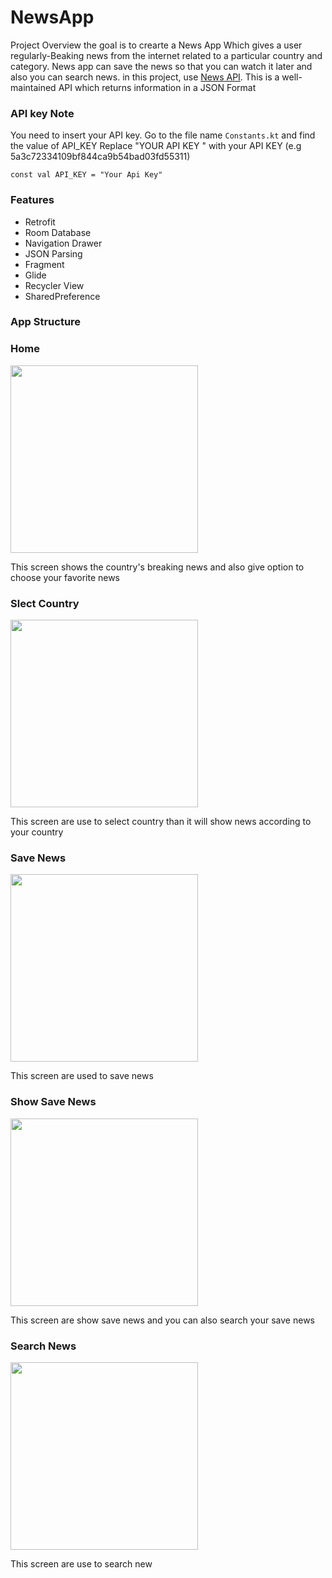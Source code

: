 # NewsApp
Project Overview
the goal is to crearte a News App Which gives a user regularly-Beaking news from the internet related to a particular country and category.
News app can save the news so that you can watch it later and also you can search news. in this project,
use [News API](https://newsapi.org/). This is a well-maintained API which returns information in a JSON Format
### API key Note
You need to insert your API key.
Go to the file name `Constants.kt` and find the value of API_KEY
Replace "YOUR API KEY " with your API KEY (e.g 5a3c72334109bf844ca9b54bad03fd55311)
```
const val API_KEY = "Your Api Key"
````

### Features

* Retrofit
* Room Database
* Navigation Drawer
* JSON Parsing
* Fragment
* Glide
* Recycler View
* SharedPreference

### App Structure

### Home 

<img src="GIF/home.gif" width="300">

This screen shows the country's breaking news and also give option to choose your favorite news

### Slect Country

<img src="GIF/select%20country.gif" width="300">

This screen are use to select country than it will show news according to your country

### Save News

<img src="GIF/save%20news.gif" width="300">

This screen are used to save news


### Show Save News

<img src="GIF/show%20news.gif" width="300">

This screen are show save news and you can also search your save news 


### Search News

<img src="GIF/search%20news.gif" width="300">

This screen are use to search new 
